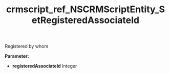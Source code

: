 ﻿---
title: crmscript_ref_NSCRMScriptEntity_SetRegisteredAssociateId
description: NSCRMScriptEntity.SetRegisteredAssociateId(Integer registeredAssociateId)
intellisense: NSCRMScriptEntity.SetRegisteredAssociateId
keywords: NSCRMScriptEntity, GetRegisteredAssociateId
so.topic: reference
---

Registered by whom

**Parameter:** 
 - **registeredAssociateId** Integer

